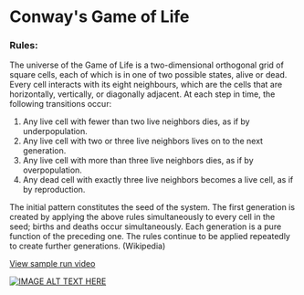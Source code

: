 # Conway's Game of Life

### Rules:

The universe of the Game of Life is a two-dimensional orthogonal grid of square cells, each of which is in one of two possible states, alive or dead. Every cell interacts with its eight neighbours, which are the cells that are horizontally, vertically, or diagonally adjacent. At each step in time, the following transitions occur:

1. Any live cell with fewer than two live neighbors dies, as if by underpopulation.
2. Any live cell with two or three live neighbors lives on to the next generation.
3. Any live cell with more than three live neighbors dies, as if by overpopulation.
4. Any dead cell with exactly three live neighbors becomes a live cell, as if by reproduction.

The initial pattern constitutes the seed of the system. The first generation is created by applying the above rules simultaneously to every cell in the seed; births and deaths occur simultaneously. Each generation is a pure function of the preceding one. The rules continue to be applied repeatedly to create further generations. (Wikipedia)

[View sample run video](https://youtu.be/wpL6ek4uCwE)


[![IMAGE ALT TEXT HERE](https://atkaylaleung.files.wordpress.com/2018/12/Screen-Shot-2018-12-27-at-11.45.38-AM.png)](https://youtu.be/wpL6ek4uCwE)
